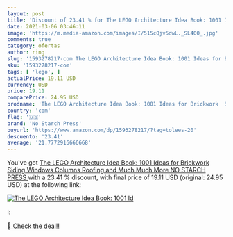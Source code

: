 ```yaml
---
layout: post
title: 'Discount of 23.41 % for The LEGO Architecture Idea Book: 1001 Id'
date: 2021-03-06 03:46:11
image: 'https://m.media-amazon.com/images/I/515cQjv5dwL._SL400_.jpg'
comments: true
category: ofertas
author: ring
slug: '1593278217-com The LEGO Architecture Idea Book: 1001 Ideas for Brickwork...'
sku: '1593278217-com'
tags: [ 'lego', ]
actualPrice: 19.11 USD
currency: USD
price: 19.11
comparePrice: 24.95 USD
prodname: 'The LEGO Architecture Idea Book: 1001 Ideas for Brickwork  Siding  Windows  Columns  Roofing  and Much  Much More  NO STARCH PRESS '
country: 'com'
flag: '🇺🇸'
brand: 'No Starch Press'
buyurl: 'https://www.amazon.com/dp/1593278217/?tag=tolees-20'
descuento: '23.41'
average: '21.7772916666668'
---
```


You've got [The LEGO Architecture Idea Book: 1001 Ideas for Brickwork  Siding  Windows  Columns  Roofing  and Much  Much More  NO STARCH PRESS ](https://www.amazon.com/dp/1593278217/?tag=tolees-20) with a  23.41 % discount, with final price of 19.11 USD (original: 24.95 USD) at the following link:

[![The LEGO Architecture Idea Book: 1001 Id](https://m.media-amazon.com/images/I/515cQjv5dwL._SL400_.jpg)](https://www.amazon.com/dp/1593278217/?tag=tolees-20)

ℹ️:


[🛒 Check the deal!!](https://www.amazon.com/dp/1593278217/?tag=tolees-20)

